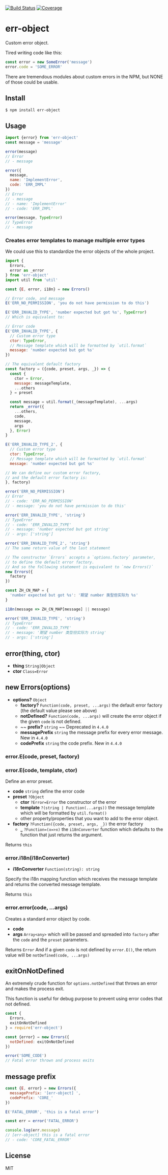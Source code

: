 [![Build Status](https://travis-ci.org/kaelzhang/node-err-object.svg?branch=master)](https://travis-ci.org/kaelzhang/node-err-object)
[![Coverage](https://codecov.io/gh/kaelzhang/node-err-object/branch/master/graph/badge.svg)](https://codecov.io/gh/kaelzhang/node-err-object)
<!-- optional appveyor tst
[![Windows Build Status](https://ci.appveyor.com/api/projects/status/github/kaelzhang/node-err-object?branch=master&svg=true)](https://ci.appveyor.com/project/kaelzhang/node-err-object)
-->
<!-- optional npm version
[![NPM version](https://badge.fury.io/js/err-object.svg)](http://badge.fury.io/js/err-object)
-->
<!-- optional npm downloads
[![npm module downloads per month](http://img.shields.io/npm/dm/err-object.svg)](https://www.npmjs.org/package/err-object)
-->
<!-- optional dependency status
[![Dependency Status](https://david-dm.org/kaelzhang/node-err-object.svg)](https://david-dm.org/kaelzhang/node-err-object)
-->

# err-object

Custom error object.

Tired writing code like this:

```js
const error = new SomeError('message')
error.code = 'SOME_ERROR'
```

There are tremendous modules about custom errors in the NPM, but NONE of those could be usable.

## Install

```sh
$ npm install err-object
```

## Usage

```js
import {error} from 'err-object'
const message = 'message'

error(message)
// Error
// - message

error({
  message,
  name: 'ImplementError',
  code: 'ERR_IMPL'
})
// Error
// - message
// - name: 'ImplementError'
// - code: 'ERR_IMPL'

error(message, TypeError)
// TypeError
// - message
```

### Creates error templates to manage multiple error types

We could use this to standardize the error objects of the whole project.

```js
import {
  Errors,
  error as _error
} from 'err-object'
import util from 'util'

const {E, error, i18n} = new Errors()

// Error code, and message
E('ERR_NO_PERMISSION', 'you do not have permission to do this')

E('ERR_INVALID_TYPE', 'number expected but got %s', TypeError)
// Which is equivalent to:

// Error code
E('ERR_INVALID_TYPE', {
  // Custom error type
  ctor: TypeError,
  // Message template which will be formatted by `util.format`
  message: 'number expected but got %s'
})

// The equivalent default factory
const factory = ({code, preset, args, _}) => {
  const {
    ctor = Error,
    message: messageTemplate,
    ...others
  } = preset

  const message = util.format(_(messageTemplate), ...args)
  return _error({
    ...others,
    code,
    message,
    args
  }, Error)
}

E('ERR_INVALID_TYPE_2', {
  // Custom error type
  ctor: TypeError,
  // Message template which will be formatted by `util.format`
  message: 'number expected but got %s'

// We can define our custom error factory,
// and the default error factory is:
}, factory)

error('ERR_NO_PERMISSION')
// Error
// - code: 'ERR_NO_PERMISSION'
// - message: 'you do not have permission to do this'

error('ERR_INVALID_TYPE', 'string')
// TypeError
// - code: 'ERR_INVALID_TYPE'
// - message: 'number expected but got string'
// - args: ['string']

error('ERR_INVALID_TYPE_2', 'string')
// The same return value of the last statement

// The constructor `Errors` accepts a `options.factory` parameter,
// to define the default error factory.
// And so the following statement is equivalent to `new Errors()`
new Errors({
  factory
})

const ZH_CN_MAP = {
  'number expected but got %s': '期望 number 类型但实际为 %s'
}

i18n(message => ZH_CN_MAP[message] || message)

error('ERR_INVALID_TYPE', 'string')
// TypeError
// - code: 'ERR_INVALID_TYPE'
// - message: '期望 number 类型但实际为 string'
// - args: ['string']
```

## error(thing, ctor)

- **thing** `String|Object`
- **ctor** `Class=Error`

## new Errors(options)

- **options?** `Object`
  - **factory?** `Function(code, preset, ...args)` the default error factory (the default value please see above)
  - **notDefined?** `Function(code, ...args)` will create the error object if the given `code` is not defined.
  - ~~ **prefix?** `string` ~~ Deprecated in `4.4.0`
  - **messagePrefix** `string` the message prefix for every error message. New in `4.4.0`
  - **codePrefix** `string` the code prefix. New in `4.4.0`

### error.E(code, preset, factory)
### error.E(code, template, ctor)

Define an error preset.

- **code** `string` define the error code
- **preset** `?Object`
  - **ctor** `?Error=Error` the constructor of the error
  - **template** `?(string | Function(...args))` the message template which will be formatted by `util.format()`
  - other property/properties that you want to add to the error object.
- **factory** `?Function({code, preset, args, _})` the error factory
  - **_** `?Function=(x=>x)` the `i18nConverter` function which defaults to the function that just returns the argument.

Returns `this`

### error.i18n(i18nConverter)

- **i18nConverter** `Function(string): string`

Specify the i18n mapping function which receives the message template and returns the converted message template.

Returns `this`

### error.error(code, ...args)

Creates a standard error object by code.

- **code**
- **args** `Array<any>` which will be passed and spreaded into `factory` after the `code` and the `preset` parameters.

Returns `Error` And if a given `code` is not defined by `error.E()`, the return value will be `notDefined(code, ...args)`

## exitOnNotDefined

An extremely crude function for `options.notDefined` that throws an error and makes the process exit.

This function is useful for debug purpose to prevent using error codes that not defined.

```js
const {
  Errors,
  exitOnNotDefined
} = require('err-object')

const {error} = new Errors({
  notDefined: exitOnNotDefined
})

error('SOME_CODE')
// Fatal error thrown and process exits
```

## message prefix

```js
const {E, error} = new Errors({
  messagePrefix: '[err-object] ',
  codePrefix: 'CORE_'
})

E('FATAL_ERROR', 'this is a fatal error')

const err = error('FATAL_ERROR')

console.log(err.message)
// [err-object] this is a fatal error
// - code: 'CORE_FATAL_ERROR'
```

## License

MIT
